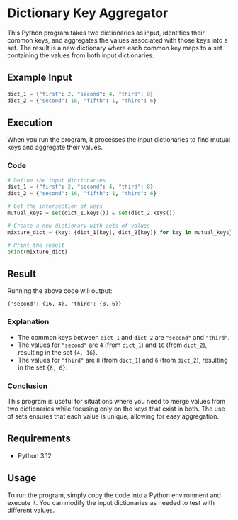 # Dictionary Key Aggregator

This Python program takes two dictionaries as input, identifies their common keys, and aggregates the values associated with those keys into a set. The result is a new dictionary where each common key maps to a set containing the values from both input dictionaries. 

## Example Input
```python
dict_1 = {"first": 2, "second": 4, "third": 8}
dict_2 = {"second": 16, "fifth": 1, "third": 6}
```

## Execution
When you run the program, it processes the input dictionaries to find mutual keys and aggregate their values.

### Code
```python
# Define the input dictionaries
dict_1 = {"first": 2, "second": 4, "third": 8}
dict_2 = {"second": 16, "fifth": 1, "third": 6}

# Get the intersection of keys
mutual_keys = set(dict_1.keys()) & set(dict_2.keys())

# Create a new dictionary with sets of values
mixture_dict = {key: {dict_1[key], dict_2[key]} for key in mutual_keys}

# Print the result
print(mixture_dict)
```

## Result
Running the above code will output:
```
{'second': {16, 4}, 'third': {8, 6}}
```

### Explanation
- The common keys between `dict_1` and `dict_2` are `"second"` and `"third"`.
- The values for `"second"` are `4` (from `dict_1`) and `16` (from `dict_2`), resulting in the set `{4, 16}`.
- The values for `"third"` are `8` (from `dict_1`) and `6` (from `dict_2`), resulting in the set `{8, 6}`.

### Conclusion
This program is useful for situations where you need to merge values from two dictionaries while focusing only on the keys that exist in both. The use of sets ensures that each value is unique, allowing for easy aggregation.

## Requirements
- Python 3.12

## Usage
To run the program, simply copy the code into a Python environment and execute it. You can modify the input dictionaries as needed to test with different values.
